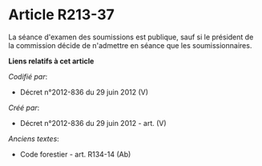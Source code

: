 # Article R213-37

La séance d'examen des soumissions est publique, sauf si le président de la commission décide de n'admettre en séance que les
soumissionnaires.

**Liens relatifs à cet article**

_Codifié par_:

  - Décret n°2012-836 du 29 juin 2012 (V)

_Créé par_:

  - Décret n°2012-836 du 29 juin 2012 - art. (V)

_Anciens textes_:

  - Code forestier - art. R134-14 (Ab)
